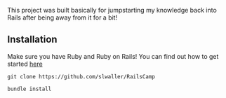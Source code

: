 This project was built basically for jumpstarting my knowledge back into Rails after being away from it for a bit!


## Installation

Make sure you have Ruby and Ruby on Rails! You can find out how to get started [here](http://guides.rubyonrails.org/getting_started.html#creating-a-new-rails-project)


`git clone https://github.com/slwaller/RailsCamp`

`bundle install`
